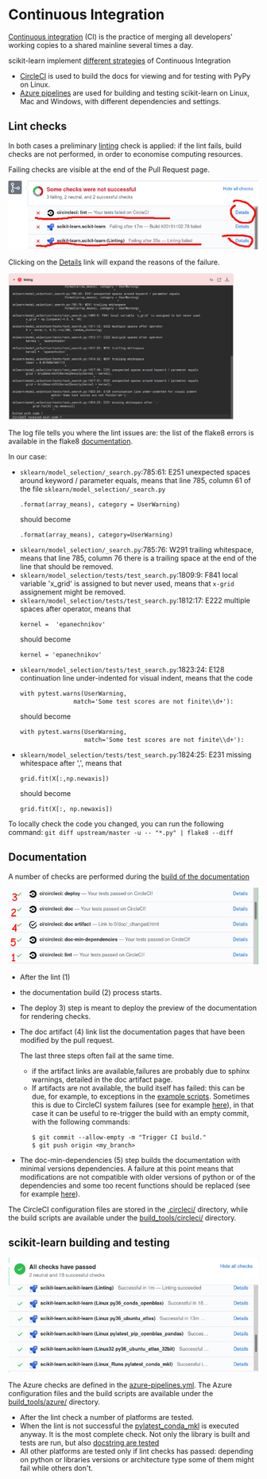 # Continuous Integration

[Continuous integration](https://en.wikipedia.org/wiki/Continuous_integration) (CI)
is the practice of merging all developers' working copies to a shared mainline several times a day.

scikit-learn implement [different strategies](https://scikit-learn.org/stable/developers/contributing.html#continuous-integration-ci) of Continuous Integration
- [CircleCI](https://circleci.com/) is used to build the docs for viewing and for testing with PyPy on Linux.
- [Azure pipelines](https://azure.microsoft.com/en-us/services/devops/pipelines/) are used for building and testing scikit-learn on Linux, Mac and Windows, with different dependencies and settings.

## Lint checks

In both cases a preliminary [linting](https://en.wikipedia.org/wiki/Lint_(software)) check is applied: if the lint fails,
build checks are not performed, in order to economise computing resources.

Failing checks are visible at the end of the Pull Request page.

![Failing lint check](images/linting-crop.png)

Clicking on the [Details](https://app.circleci.com/pipelines/github/scikit-learn/scikit-learn/jobs/81249) link will expand
the reasons of the failure.

<a href="https://app.circleci.com/pipelines/github/scikit-learn/scikit-learn/jobs/81249" target="_blank">
  <img src="images/cidoclint.png" width="90%" />
</a>

The log file tells you where the lint issues are: the list of the flake8 errors is available in the flake8
[documentation](https://flake8.pycqa.org/en/latest/user/error-codes.html).

In our case:
- `sklearn/model_selection/_search.py`:785:61: E251 unexpected spaces around keyword / parameter equals, means that
  line 785, column 61 of the file `sklearn/model_selection/_search.py`
  ```
  .format(array_means), category = UserWarning)
  ```
  should become
  ```
  .format(array_means), category=UserWarning)
  ```
- `sklearn/model_selection/_search.py`:785:76: W291 trailing whitespace, means that line 785, column 76 there is a trailing
  space at the end of the line that should be removed.
- `sklearn/model_selection/tests/test_search.py`:1809:9: F841 local variable 'x_grid' is assigned to but never used, means
  that `x-grid` assignement might be removed.
- `sklearn/model_selection/tests/test_search.py`:1812:17: E222 multiple spaces after operator, means that
  ```
  kernel =  'epanechnikov' 
  ```
  should become
  ```
  kernel = 'epanechnikov'
  ```
- `sklearn/model_selection/tests/test_search.py`:1823:24: E128 continuation line under-indented for visual indent, means that
  the code
  ```
  with pytest.warns(UserWarning,
                 match='Some test scores are not finite\\d+'):
  ```
  should become
  ```
  with pytest.warns(UserWarning,
                    match='Some test scores are not finite\\d+'):
  ```
- `sklearn/model_selection/tests/test_search.py`:1824:25: E231 missing whitespace after ',', means that
  ```
  grid.fit(X[:,np.newaxis])
  ```
  should become
  ```
  grid.fit(X[:, np.newaxis])
  ```


To locally check the code you changed, you can run the following command:
``
git diff upstream/master -u -- "*.py" | flake8 --diff
``

## Documentation

A number of checks are performed during the [build of the documentation](https://scikit-learn.org/stable/developers/contributing.html#documentation)

![CircleCI checks](images/circleci.png)

- After the lint (1)
- the documentation build (2) process starts.
- The deploy 3) step is meant to deploy the preview of the documentation for rendering checks.
- The doc artifact (4) link list the documentation pages that have been modified by the pull request.

  The last three steps often fail at the same time.
  - if the artifact links are available,failures are probably due to sphinx warnings, detailed in the doc artifact page.
  - If artifacts are not available, the build itself has failed: this can be due, for example, to exceptions in the
    [example scripts](https://github.com/scikit-learn/scikit-learn/tree/master/examples).
    Sometimes this is due to CircleCI system failures (see for example
    [here](https://app.circleci.com/pipelines/github/maikia/scikit-learn/128/workflows/50aac418-6e87-4f10-98e8-4d5c5b5df460/jobs/328/steps)),
    in that case it can be useful to re-trigger the build with an empty commit, with the following commands:
    ```
    $ git commit --allow-empty -m "Trigger CI build."
    $ git push origin <my_branch>
    ```
- The doc-min-dependencies (5) step builds the documentation with minimal versions dependencies.
  A failure at this point means that modifications are not compatible with older versions of python or of the dependencies
  and some too recent functions should be replaced (see for example [here](https://circleci.com/gh/scikit-learn/scikit-learn/106882?utm_campaign=vcs-integration-link&utm_medium=referral&utm_source=github-build-link)).

The CircleCI configuration files are stored in the [.circleci/](https://github.com/scikit-learn/scikit-learn/tree/master/.circleci) directory, while the build scripts are available under the [build_tools/circleci/](https://github.com/scikit-learn/scikit-learn/tree/master/build_tools/circle) directory.

## scikit-learn building and testing

![Azure checks](images/azure.png)

The Azure checks are defined in the [azure-pipelines.yml](https://github.com/scikit-learn/scikit-learn/blob/master/azure-pipelines.yml).
The Azure configuration files and the build scripts are available under the [build_tools/azure/](https://github.com/scikit-learn/scikit-learn/tree/master/build_tools/azure) directory.
- After the lint check a number of platforms are tested.
- When the lint is not successful the [pylatest_conda_mkl](https://github.com/scikit-learn/scikit-learn/blob/442abb10ffb54358a750f0f07d983b67d0c73eab/azure-pipelines.yml#L75) is executed anyway. It is the most complete check.
  Not only the library is built and tests are run, but also [docstring are tested](https://github.com/scikit-learn/scikit-learn/blob/442abb10ffb54358a750f0f07d983b67d0c73eab/build_tools/azure/posix.yml#L41)
- All other platforms are tested only if lint checks has passed: depending on python or libraries versions or architecture
  type some of them might fail while others don't.
